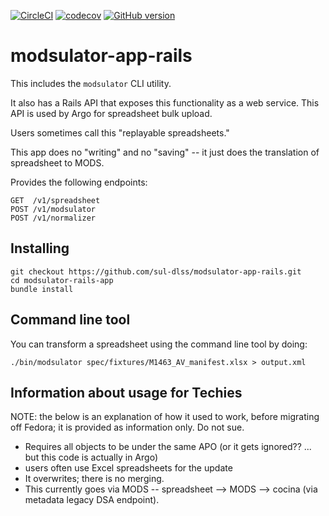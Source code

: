 [![CircleCI](https://circleci.com/gh/sul-dlss/modsulator-app-rails.svg?style=svg)](https://circleci.com/gh/sul-dlss/modsulator-app-rails)
[![codecov](https://codecov.io/github/sul-dlss/modsulator-app-rails/graph/badge.svg?token=PiAtNDF03e)](https://codecov.io/github/sul-dlss/modsulator-app-rails)
[![GitHub version](https://badge.fury.io/gh/sul-dlss%2Fmodsulator-app-rails.svg)](https://badge.fury.io/gh/sul-dlss%2Fmodsulator-app-rails)

# modsulator-app-rails

This includes the `modsulator` CLI utility.

It also has a Rails API that exposes this functionality as a web service. This API is used by Argo for spreadsheet bulk upload.

Users sometimes call this "replayable spreadsheets."

This app does no "writing" and no "saving" -- it just does the translation of spreadsheet to MODS.

Provides the following endpoints:

```
GET  /v1/spreadsheet
POST /v1/modsulator
POST /v1/normalizer
```

## Installing

```shell
git checkout https://github.com/sul-dlss/modsulator-app-rails.git
cd modsulator-rails-app
bundle install
```

## Command line tool

You can transform a spreadsheet using the command line tool by doing:
```shell
./bin/modsulator spec/fixtures/M1463_AV_manifest.xlsx > output.xml
```

## Information about usage for Techies

NOTE:  the below is an explanation of how it used to work, before migrating off Fedora; it is provided as information only.  Do not sue.

- Requires all objects to be under the same APO (or it gets ignored?? ... but this code is actually in Argo)
- users often use Excel spreadsheets for the update
- It overwrites;  there is no merging.
- This currently goes via MODS -- spreadsheet --> MODS --> cocina (via metadata legacy DSA endpoint).
